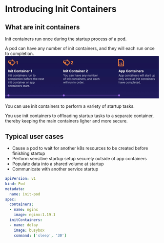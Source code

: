 # Introducing Init Containers
## What are init containers
Init containers run once during the startup process of a pod. 

A pod can have any number of init containers, and they will each run once to completion.
![img](./img/init-container.jpg)

You can use init containers to perform a variety of startup tasks.

You use init containers to offloading startup tasks to a separate container, thereby keeping the main containers ligher and more secure.


## Typical user cases
* Cause a pod to wait for another k8s resources to be created before finishing startup
* Perform sensitive startup setup securely outside of app containers 
* Populate data into a shared volume at startup 
* Communicate with another service startup
```yml
apiVersion: v1
kind: Pod
metadata:
  name: init-pod
spec:
  containers:
  - name: nginx
    image: nginx:1.19.1
  initContainers:
  - name: delay
    image: busybox
    command: ['sleep', '30']
```